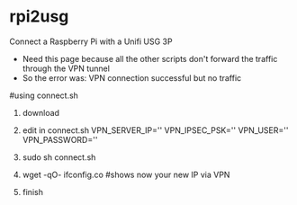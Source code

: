 # rpi2usg
Connect a Raspberry Pi with a Unifi USG 3P
- Need this page because all the other scripts don't forward the traffic through the VPN tunnel
- So the error was: VPN connection successful but no traffic

#using connect.sh 
1. download
2. edit in connect.sh 
VPN_SERVER_IP='<your server ip>'
VPN_IPSEC_PSK='<your PSK>'
VPN_USER='<your username>'
VPN_PASSWORD='<your password>'

3. sudo sh connect.sh
4. wget -qO- ifconfig.co #shows now your new IP via VPN
5. finish
